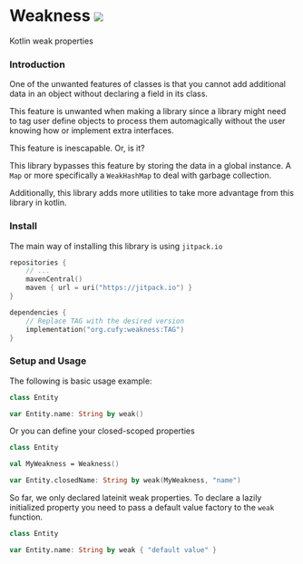 # Weakness [![](https://jitpack.io/v/org.cufy/weakness.svg)](https://jitpack.io/#org.cufy/weakness)

Kotlin weak properties

### Introduction

One of the unwanted features of classes is that you cannot
add additional data in an object without declaring a field
in its class.

This feature is unwanted when making a library since a
library might need to tag user define objects to process
them automagically without the user knowing how or implement
extra interfaces.

This feature is inescapable. Or, is it?

This library bypasses this feature by storing the data in
a global instance. A `Map` or more specifically a
`WeakHashMap` to deal with garbage collection.

Additionally, this library adds more utilities to take
more advantage from this library in kotlin.

### Install

The main way of installing this library is
using `jitpack.io`

```kts
repositories {
    // ...
    mavenCentral()
    maven { url = uri("https://jitpack.io") }
}

dependencies {
    // Replace TAG with the desired version
    implementation("org.cufy:weakness:TAG")
}
```

### Setup and Usage

The following is basic usage example:

```kotlin
class Entity

var Entity.name: String by weak()
```

Or you can define your closed-scoped properties

```kotlin
class Entity

val MyWeakness = Weakness()

var Entity.closedName: String by weak(MyWeakness, "name")
```

So far, we only declared lateinit weak properties.
To declare a lazily initialized property you need to pass
a default value factory to the `weak` function.

```kotlin
class Entity

var Entity.name: String by weak { "default value" }
```
